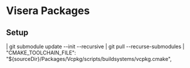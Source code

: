 # Visera Packages
## Setup
| git submodule update --init --recursive
| git pull --recurse-submodules
| "CMAKE_TOOLCHAIN_FILE": "${sourceDir}/Packages/Vcpkg/scripts/buildsystems/vcpkg.cmake",
